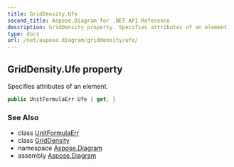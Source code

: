 ```yaml
---
title: GridDensity.Ufe
second_title: Aspose.Diagram for .NET API Reference
description: GridDensity property. Specifies attributes of an element
type: docs
url: /net/aspose.diagram/griddensity/ufe/
---
```

## GridDensity.Ufe property

Specifies attributes of an element.

```csharp
public UnitFormulaErr Ufe { get; }
```

### See Also

* class [UnitFormulaErr](../../unitformulaerr/)
* class [GridDensity](../)
* namespace [Aspose.Diagram](../../griddensity/)
* assembly [Aspose.Diagram](../../../)


